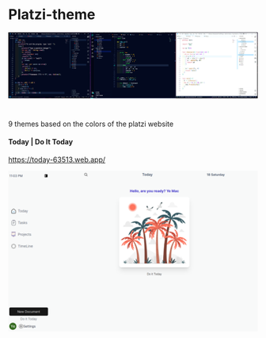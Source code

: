 # Platzi-theme

<!--**New Themes**

![This is an image](https://github.com/yesomac/platziTheme/blob/main/img/platzi-theme-sober.png?raw=true)

![This is an image](https://github.com/yesomac/platziTheme/blob/main/img/platzi-themelight.png?raw=true)

---

![This is an image](https://github.com/yesomac/platziTheme/blob/main/img/platzi_theme.png?raw=true)

![This is an image](https://github.com/yesomac/platziTheme/blob/main/img/platzi_themeII.png?raw=true)

![This is an image](https://github.com/yesomac/platziTheme/blob/main/img/platzi_themeIII.png?raw=true)

![This is an image](https://github.com/yesomac/platziTheme/blob/main/img/platzi_themeIV.png?raw=true)

![This is an image](https://github.com/yesomac/platziTheme/blob/main/img/platzi-theme-V.png?raw=true)-->


![This is a image](https://github.com/yesomac/platziTheme/blob/main/img/img/pt2.jpg?raw=true)

#
9 themes based on the colors of the platzi website
<!--![This is a image](https://github.com/yesomac/platziTheme/blob/main/img/img/pt3.jpg?raw=true)-->

#### Today | Do It Today

<https://today-63513.web.app/>

![this is a image](https://github.com/yesomac/ShadesThemeVSC/blob/main/img/today5.png?raw=true)
